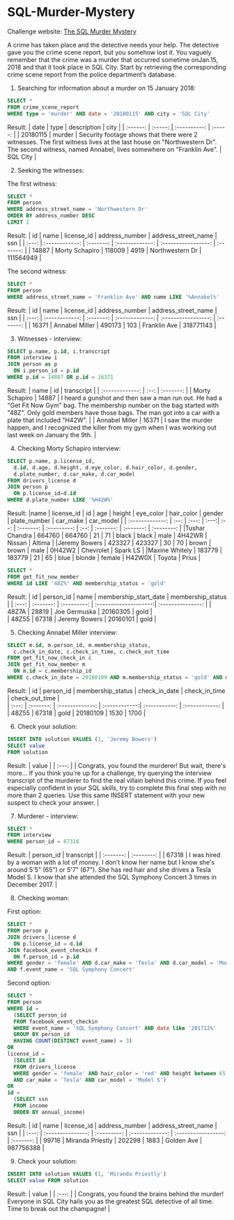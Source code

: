 # SQL-Murder-Mystery
Challenge website:
[The SQL Murder Mystery](https://mystery.knightlab.com/)

A crime has taken place and the detective needs your help. The detective gave you the crime scene report, but you somehow lost it. You vaguely remember that the crime was a ​murder​ that occurred sometime on ​Jan.15, 2018​ and that it took place in ​SQL City​. Start by retrieving the corresponding crime scene report from the police department’s database.

1. Searching for information about a murder on 15 January 2018:

```SQL
SELECT *
FROM crime_scene_report
WHERE type = 'murder' AND date = '20180115' AND city = 'SQL City'
```
Result:
| date     |	type   |	description |	city    |
| :------: | :-----: | :----------: | :-----: | 
| 20180115 |	murder |	Security footage shows that there were 2 witnesses. The first witness lives at the last house on "Northwestern Dr". The second witness, named Annabel, lives somewhere on "Franklin Ave". |	SQL City |

2. Seeking the witnesses:

The first witness:
```SQL
SELECT *
FROM person 
WHERE address_street_name = 'Northwestern Dr' 
ORDER BY address_number DESC
LIMIT 1
```
Result:
| id  	| name          	| license_id	| address_number	| address_street_name	| ssn       | 
| :---: | :------------:  |  :-------:  | :-------------: | :-----------------: | :-------: |
| 14887	| Morty Schapiro	| 118009    	| 4919	          | Northwestern Dr	    | 111564949 | 

The second witness:
```SQL
SELECT *
FROM person
WHERE address_street_name = 'Franklin Ave' AND name LIKE '%Annabel%'
```
Result:
| id  	| name          	| license_id	| address_number	| address_street_name	| ssn       | 
| :---: | :------------:  |  :-------:  | :-------------: | :-----------------: | :-------: |
| 16371	| Annabel Miller	| 490173    	| 103 	          | Franklin Ave  	    | 318771143 | 


3. Witnesses - interview:
```SQL
SELECT p.name, p.id, i.transcript
FROM interview i
JOIN person as p
  ON i.person_id = p.id
WHERE p.id = 14887 OR p.id = 16371
```
Result:
| name            |	id   	| transcript  |
| :-------------: | :--:  |  :-------:  |
| Morty Schapiro	| 14887	| I heard a gunshot and then saw a man run out. He had a "Get Fit Now Gym" bag. The membership number on the bag started with "48Z". Only gold members have those bags. The man got into a car with a plate that included "H42W". |
| Annabel Miller	| 16371 |	I saw the murder happen, and I recognized the killer from my gym when I was working out last week on January the 9th. |

4. Checking Morty Schapiro interview:
```SQL
SELECT p.name, p.license_id,
  d.id, d.age, d.height, d.eye_color, d.hair_color, d.gender, 
  d.plate_number, d.car_make, d.car_model
FROM drivers_license d 
JOIN person p
  ON p.license_id=d.id
WHERE d.plate_number LIKE '%H42W%'
```
Result:
|name            	| license_id	| id	    | age	 | height	| eye_color	| hair_color	| gender	| plate_number	| car_make	| car_model  |
| :-------------: | :--:        | :---:   | :---:| :--:   | :-------: | :---------: | :--:    |  :-------:    | :-------: | :--------: | 
|Tushar Chandra 	| 664760	    | 664760	| 21	 | 71   	| black   	| black	      | male	  | 4H42WR      	| Nissan	  | Altima     |
|Jeremy Bowers	  | 423327	    | 423327	| 30	 | 70	    | brown	    | brown     	| male	  | 0H42W2	      | Chevrolet | Spark LS   |
|Maxine Whitely 	| 183779	    | 183779	| 21	 | 65	    | blue	    | blonde    	| female	| H42W0X       	| Toyota	  | Prius      |


```SQL
SELECT *
FROM get_fit_now_member
WHERE id LIKE '48Z%' AND membership_status = 'gold'
```
Result:
| id    |	person_id	|	name	        |	membership_start_date	|	membership_status |	
| :---: | :-------: | :---------:   | :--------------------:| :---------------: |
| 48Z7A |	28819	    |	Joe Germuska	|	20160305            	|	gold              |	     
| 48Z55 |	67318    	|	Jeremy Bowers	|	20160101            	|	gold              |	

5. Checking Annabel Miller interview:
```SQL
SELECT m.id, m.person_id, m.membership_status,
  c.check_in_date, c.check_in_time, c.check_out_time
FROM get_fit_now_check_in c 
JOIN get_fit_now_member m
  ON m.id = c.membership_id
WHERE c.check_in_date = 20180109 AND m.membership_status = 'gold' AND m.person_id = 67318
```
Result:
| id	  |	person_id	|	membership_status	|	check_in_date | check_in_time	|	check_out_time |	
| :---: | :-------: | :-------------:   | :------------:| :-----------: | :------------: |
| 48Z55	|	67318	    |	gold            	|	20180109	    |	1530	        |	1700           |	


6. Check your solution:
```SQL
INSERT INTO solution VALUES (1, 'Jeremy Bowers')
SELECT value
FROM solution
```
Result:
| value |
| :---: | 
| Congrats, you found the murderer! But wait, there's more... If you think you're up for a challenge, try querying the interview transcript of the murderer to find the real villain behind this crime. If you feel especially confident in your SQL skills, try to complete this final step with no more than 2 queries. Use this same INSERT statement with your new suspect to check your answer. |

7. Murderer - interview:
```SQL
SELECT *
FROM interview
WHERE person_id = 67318
```
Result:
| person_id |	transcript |
| :-------: | :--------: | 
| 67318     |	I was hired by a woman with a lot of money. I don't know her name but I know she's around 5'5" (65") or 5'7" (67"). She has red hair and she drives a Tesla Model S. I know that she attended the SQL Symphony Concert 3 times in December 2017. |

8. Checking woman:

First option:
```SQL
SELECT *
FROM person p
JOIN drivers_license d
  ON p.license_id = d.id
JOIN facebook_event_checkin f
  ON f.person_id = p.id
WHERE gender = 'female' AND d.car_make = 'Tesla' AND d.car_model = 'Model S'
AND f.event_name = 'SQL Symphony Concert'
```

Second option:
```SQL
SELECT *
FROM person
WHERE id =
  (SELECT person_id
  FROM facebook_event_checkin
  WHERE event_name = 'SQL Symphony Concert' AND date like '201712%'
  GROUP BY person_id
  HAVING COUNT(DISTINCT event_name) = 3)
OR
license_id =
  (SELECT id
  FROM drivers_license
  WHERE gender = 'female' AND hair_color = 'red' AND height between 65 and 67
  AND car_make = 'Tesla' AND car_model = 'Model S')
OR
id =
  (SELECT ssn
  FROM income
  ORDER BY annual_income)
```
Result:
| id	  | name	            | license_id	| address_number	| address_street_name	| ssn       | 
| :---: | :---------------: | :---------: | :-------------: | :-----------------: | :-------: | 
| 99716	| Miranda Priestly	| 202298	    | 1883          	| Golden Ave	        | 987756388 | 

9. Check your solution:
```SQL
INSERT INTO solution VALUES (1, 'Miranda Priestly')
SELECT value FROM solution
```
Result:
| value |
| :---: | 
| Congrats, you found the brains behind the murder! Everyone in SQL City hails you as the greatest SQL detective of all time. Time to break out the champagne! |

